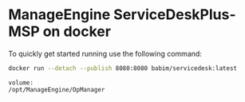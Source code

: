 # ManageEngine ServiceDeskPlus-MSP on docker

To quickly get started running use the following command:
```bash
docker run --detach --publish 8080:8080 babim/servicedesk:latest
```
```
volume:
/opt/ManageEngine/OpManager
```